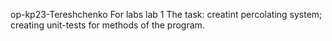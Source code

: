 op-kp23-Tereshchenko
For labs lab 1 The task: creatint percolating system; creating unit-tests for methods of the program.